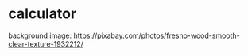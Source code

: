 # calculator

background image: https://pixabay.com/photos/fresno-wood-smooth-clear-texture-1932212/
